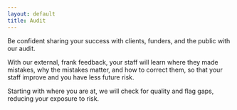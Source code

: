 ```yaml
---
layout: default
title: Audit
---
```


Be confident sharing your success with clients, funders, and the public with our audit.

With our external, frank feedback, your staff will learn where they made mistakes, why the mistakes matter, and how to correct them, so that your staff improve and you have less future risk.

Starting with where you are at, we will check for quality and flag gaps, reducing your exposure to risk.
